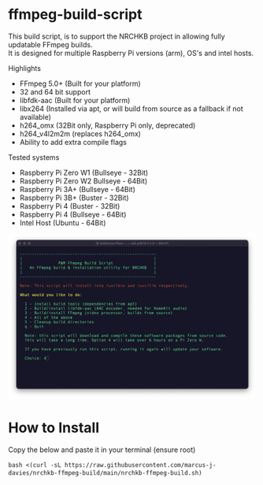 # ffmpeg-build-script

This build script, is to support the NRCHKB project in allowing fully updatable FFmpeg builds.  
It is designed for multiple Raspberry Pi versions (arm), OS's and intel hosts.

Highlights

- FFmpeg 5.0+ (Built for your platform)
- 32 and 64 bit support
- libfdk-aac (Built for your platform)
- libx264 (Installed via apt, or will build from source as a fallback if not available)
- h264_omx (32Bit only, Raspberry Pi only, deprecated)
- h264_v4l2m2m (replaces h264_omx)
- Ability to add extra compile flags

Tested systems

- Raspberry Pi Zero W1 (Bullseye - 32Bit)
- Raspberry Pi Zero W2 Bullseye - 64Bit)
- Raspberry Pi 3A+ (Bullseye - 64Bit)
- Raspberry Pi 3B+ (Buster - 32Bit)
- Raspberry Pi 4 (Buster - 32Bit)
- Raspberry Pi 4 (Bullseye - 64Bit)
- Intel Host (Ubuntu - 64Bit)

![image](./Menu1.png)

# How to Install

Copy the below and paste it in your terminal (ensure root)

```
bash <(curl -sL https://raw.githubusercontent.com/marcus-j-davies/nrchkb-ffmpeg-build/main/nrchkb-ffmpeg-build.sh)
```

